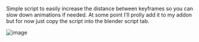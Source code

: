 Simple script to easily increase the distance between keyframes so you can slow down animations if needed. At some point I'll prolly add it to my addon but for now just copy the script into the blender script tab. 

![image](https://github.com/KewkLW/Deforum_Stuffs/assets/57611539/b0bcdb27-af2e-4584-80b3-58f58d71e1be)
